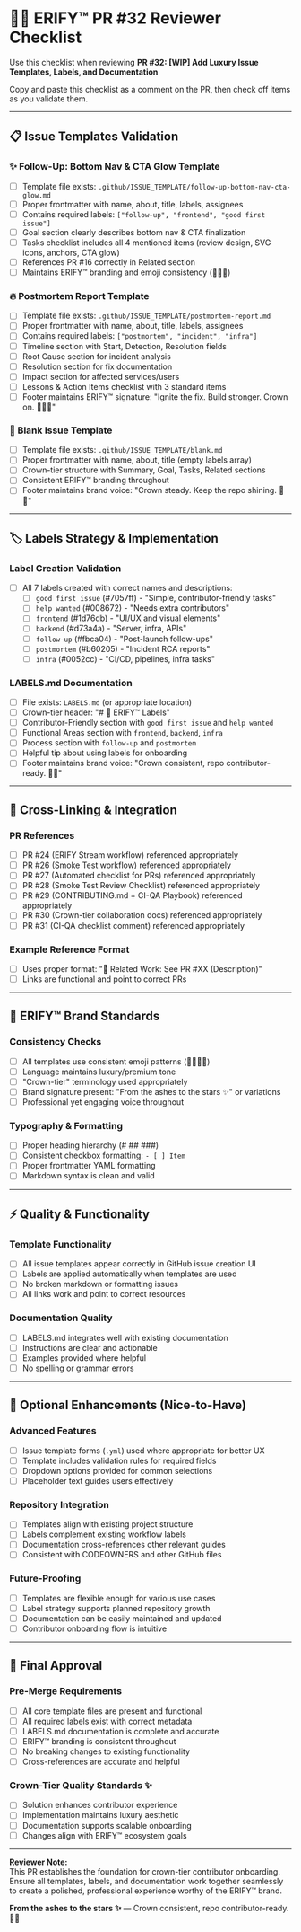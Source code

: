 # 👑💎 ERIFY™ PR #32 Reviewer Checklist

Use this checklist when reviewing **PR #32: [WIP] Add Luxury Issue Templates, Labels, and Documentation**

Copy and paste this checklist as a comment on the PR, then check off items as you validate them.

---

## 📋 Issue Templates Validation

### ✨ Follow-Up: Bottom Nav & CTA Glow Template
- [ ] Template file exists: `.github/ISSUE_TEMPLATE/follow-up-bottom-nav-cta-glow.md`
- [ ] Proper frontmatter with name, about, title, labels, assignees
- [ ] Contains required labels: `["follow-up", "frontend", "good first issue"]`
- [ ] Goal section clearly describes bottom nav & CTA finalization
- [ ] Tasks checklist includes all 4 mentioned items (review design, SVG icons, anchors, CTA glow)
- [ ] References PR #16 correctly in Related section
- [ ] Maintains ERIFY™ branding and emoji consistency (💎🔥✨)

### 🔥 Postmortem Report Template
- [ ] Template file exists: `.github/ISSUE_TEMPLATE/postmortem-report.md`
- [ ] Proper frontmatter with name, about, title, labels, assignees
- [ ] Contains required labels: `["postmortem", "incident", "infra"]`
- [ ] Timeline section with Start, Detection, Resolution fields
- [ ] Root Cause section for incident analysis
- [ ] Resolution section for fix documentation
- [ ] Impact section for affected services/users
- [ ] Lessons & Action Items checklist with 3 standard items
- [ ] Footer maintains ERIFY™ signature: "Ignite the fix. Build stronger. Crown on. 👑💎🔥"

### 💎 Blank Issue Template
- [ ] Template file exists: `.github/ISSUE_TEMPLATE/blank.md`
- [ ] Proper frontmatter with name, about, title (empty labels array)
- [ ] Crown-tier structure with Summary, Goal, Tasks, Related sections
- [ ] Consistent ERIFY™ branding throughout
- [ ] Footer maintains brand voice: "Crown steady. Keep the repo shining. 💎🔥"

---

## 🏷️ Labels Strategy & Implementation

### Label Creation Validation
- [ ] All 7 labels created with correct names and descriptions:
  - [ ] `good first issue` (#7057ff) - "Simple, contributor-friendly tasks"
  - [ ] `help wanted` (#008672) - "Needs extra contributors"
  - [ ] `frontend` (#1d76db) - "UI/UX and visual elements"
  - [ ] `backend` (#d73a4a) - "Server, infra, APIs"
  - [ ] `follow-up` (#fbca04) - "Post-launch follow-ups"
  - [ ] `postmortem` (#b60205) - "Incident RCA reports"
  - [ ] `infra` (#0052cc) - "CI/CD, pipelines, infra tasks"

### LABELS.md Documentation
- [ ] File exists: `LABELS.md` (or appropriate location)
- [ ] Crown-tier header: "# 👑 ERIFY™ Labels"
- [ ] Contributor-Friendly section with `good first issue` and `help wanted`
- [ ] Functional Areas section with `frontend`, `backend`, `infra`
- [ ] Process section with `follow-up` and `postmortem`
- [ ] Helpful tip about using labels for onboarding
- [ ] Footer maintains brand voice: "Crown consistent, repo contributor-ready. 💎🔥"

---

## 🔗 Cross-Linking & Integration

### PR References
- [ ] PR #24 (ERIFY Stream workflow) referenced appropriately
- [ ] PR #26 (Smoke Test workflow) referenced appropriately  
- [ ] PR #27 (Automated checklist for PRs) referenced appropriately
- [ ] PR #28 (Smoke Test Review Checklist) referenced appropriately
- [ ] PR #29 (CONTRIBUTING.md + CI-QA Playbook) referenced appropriately
- [ ] PR #30 (Crown-tier collaboration docs) referenced appropriately
- [ ] PR #31 (CI-QA checklist comment) referenced appropriately

### Example Reference Format
- [ ] Uses proper format: "🔗 Related Work: See PR #XX (Description)"
- [ ] Links are functional and point to correct PRs

---

## 🎯 ERIFY™ Brand Standards

### Consistency Checks
- [ ] All templates use consistent emoji patterns (💎🔥✨👑)
- [ ] Language maintains luxury/premium tone
- [ ] "Crown-tier" terminology used appropriately
- [ ] Brand signature present: "From the ashes to the stars ✨" or variations
- [ ] Professional yet engaging voice throughout

### Typography & Formatting
- [ ] Proper heading hierarchy (# ## ###)
- [ ] Consistent checkbox formatting: `- [ ] Item`
- [ ] Proper frontmatter YAML formatting
- [ ] Markdown syntax is clean and valid

---

## ⚡ Quality & Functionality

### Template Functionality
- [ ] All issue templates appear correctly in GitHub issue creation UI
- [ ] Labels are applied automatically when templates are used
- [ ] No broken markdown or formatting issues
- [ ] All links work and point to correct resources

### Documentation Quality
- [ ] LABELS.md integrates well with existing documentation
- [ ] Instructions are clear and actionable
- [ ] Examples provided where helpful
- [ ] No spelling or grammar errors

---

## 🚀 Optional Enhancements (Nice-to-Have)

### Advanced Features
- [ ] Issue template forms (`.yml`) used where appropriate for better UX
- [ ] Template includes validation rules for required fields
- [ ] Dropdown options provided for common selections
- [ ] Placeholder text guides users effectively

### Repository Integration
- [ ] Templates align with existing project structure
- [ ] Labels complement existing workflow labels
- [ ] Documentation cross-references other relevant guides
- [ ] Consistent with CODEOWNERS and other GitHub files

### Future-Proofing
- [ ] Templates are flexible enough for various use cases
- [ ] Label strategy supports planned repository growth
- [ ] Documentation can be easily maintained and updated
- [ ] Contributor onboarding flow is intuitive

---

## 🏁 Final Approval

### Pre-Merge Requirements
- [ ] All core template files are present and functional
- [ ] All required labels exist with correct metadata
- [ ] LABELS.md documentation is complete and accurate
- [ ] ERIFY™ branding is consistent throughout
- [ ] No breaking changes to existing functionality
- [ ] Cross-references are accurate and helpful

### Crown-Tier Quality Standards ✨
- [ ] Solution enhances contributor experience
- [ ] Implementation maintains luxury aesthetic
- [ ] Documentation supports scalable onboarding
- [ ] Changes align with ERIFY™ ecosystem goals

---

**Reviewer Note:**  
This PR establishes the foundation for crown-tier contributor onboarding. Ensure all templates, labels, and documentation work together seamlessly to create a polished, professional experience worthy of the ERIFY™ brand.

**From the ashes to the stars ✨** — Crown consistent, repo contributor-ready. 💎🔥